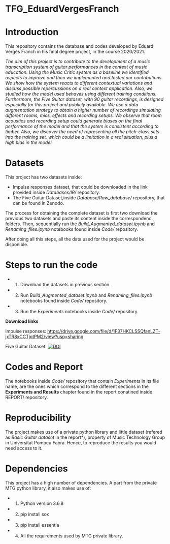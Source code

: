 # TFG_EduardVergesFranch

# Introduction
This repository contains the database and codes developed by Eduard Vergés Franch in his final degree project, in the course 2020/2021.

*The aim of this project is to contribute to the development of a music transcription system of guitar performances in the context of music education. Using the Music Critic system as a baseline we identified aspects to improve and then we implemented and tested our contributions. We show how the system reacts to different contextual variations and discuss possible repercussions on a real context application. Also, we studied how the model used behaves using different training conditions. Furthermore,  the *Five Guitar dataset*, with 90 guitar recordings, is designed especially for this project and publicly available. We use a data augmentation strategy to obtain a higher number of recordings simulating different rooms, mics, effects and recording setups. We observe that room acoustics and recording setup could generate biases on the final performance of the model and that the system is consistent according to timber. Also, we discover the need of representing all the pitch-class sets into the training set, which could be a limitation in a real situation, plus a high bias in the model.*

# Datasets
This project has two datasets inside:

* Impulse responses dataset, that could be downloaded in the link provided inside *Databases/IR/* repository.
* The Five Guitar Dataset,inside *Database/Raw_database/* repository, that can be found in Zenodo.

The process for obtaining the complete dataset is first two download the previous two datasets and paste its content inside the correspondend folders. Then, sequentially run the *Build_Augmented_dataset.ipynb* and *Renaming_files.ipynb* notebooks found inside *Code/* repository.

After doing all this steps, all the data used for the project would be disponible.

# Steps to run the code

* 1. Download the datasets in previous section.
* 2. Run *Build_Augmented_dataset.ipynb* and *Renaming_files.ipynb* notebooks found inside *Code/* repository.
* 3. Run the *Experiments* notebooks inside *Code/* repository.

**Download links**

Impulse responses: https://drive.google.com/file/d/1F37HKCLSSQfanLZT-jxTR8xCCTjqtPM2/view?usp=sharing

Five Guitar Dataset: [![DOI](https://zenodo.org/badge/DOI/10.5281/zenodo.4988354.svg)](https://doi.org/10.5281/zenodo.4988354)


# Codes and Report
The notebooks inside *Code/* repository that contain *Experiments* in its file name, are the ones which correspond to the different sections in the **Experiments and Results** chapter found in the report conatined inside REPORT/ repository.

# Reproducibility

The project makes use of a private python library and little dataset (refered as *Basic Guitar dataset* in the report*), property of Music Technology Group in Universitat Pompeu Fabra. Hence, to reproduce the results you would need access to it.

# Dependencies

This project has a high number of dependencies. A part from the private MTG python library, it also makes use of:
* 1. Python version 3.6.8
* 2. pip install sox
* 3. pip install essentia
* 4. All the requirements used by MTG private library.
